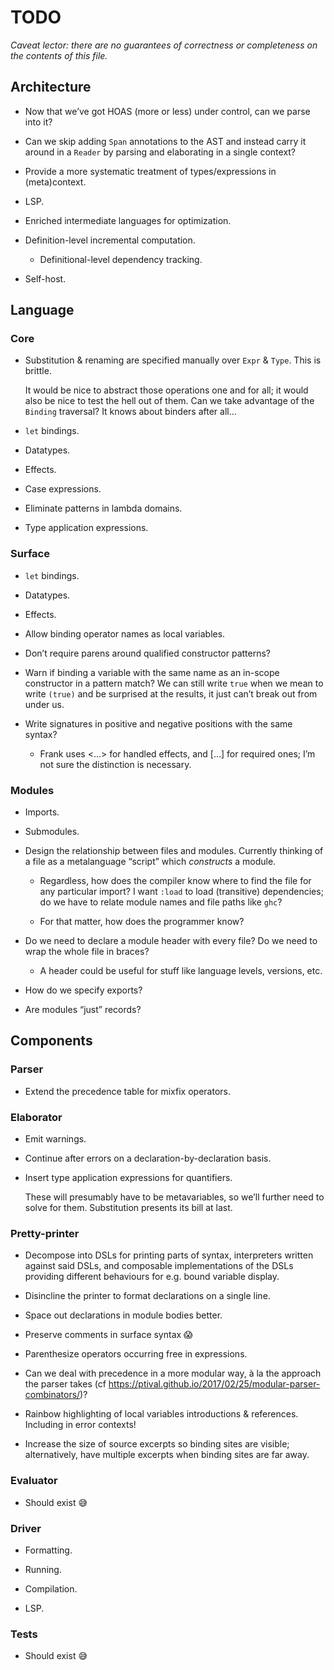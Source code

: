 # TODO

_Caveat lector: there are no guarantees of correctness or completeness on the contents of this file._


## Architecture

- Now that we’ve got HOAS (more or less) under control, can we parse into it?

- Can we skip adding `Span` annotations to the AST and instead carry it around in a `Reader` by parsing and elaborating in a single context?

- Provide a more systematic treatment of types/expressions in (meta)context.

- LSP.

- Enriched intermediate languages for optimization.

- Definition-level incremental computation.
  - Definitional-level dependency tracking.

- Self-host.


## Language

### Core

- Substitution & renaming are specified manually over `Expr` & `Type`. This is brittle.

  It would be nice to abstract those operations one and for all; it would also be nice to test the hell out of them. Can we take advantage of the `Binding` traversal? It knows about binders after all…

- `let` bindings.

- Datatypes.

- Effects.

- Case expressions.

- Eliminate patterns in lambda domains.

- Type application expressions.


### Surface

- `let` bindings.

- Datatypes.

- Effects.

- Allow binding operator names as local variables.

- Don’t require parens around qualified constructor patterns?

- Warn if binding a variable with the same name as an in-scope constructor in a pattern match? We can still write `true` when we mean to write `(true)` and be surprised at the results, it just can’t break out from under us.

- Write signatures in positive and negative positions with the same syntax?
  - Frank uses <…> for handled effects, and […] for required ones; I’m not sure the distinction is necessary.


### Modules

- Imports.

- Submodules.

- Design the relationship between files and modules. Currently thinking of a file as a metalanguage “script” which _constructs_ a module.

  - Regardless, how does the compiler know where to find the file for any particular import? I want `:load` to load (transitive) dependencies; do we have to relate module names and file paths like `ghc`?

  - For that matter, how does the programmer know?

- Do we need to declare a module header with every file? Do we need to wrap the whole file in braces?

  - A header could be useful for stuff like language levels, versions, etc.

- How do we specify exports?

- Are modules “just” records?


## Components

### Parser

- Extend the precedence table for mixfix operators.


### Elaborator

- Emit warnings.

- Continue after errors on a declaration-by-declaration basis.

- Insert type application expressions for quantifiers.

  These will presumably have to be metavariables, so we’ll further need to solve for them. Substitution presents its bill at last.


### Pretty-printer

- Decompose into DSLs for printing parts of syntax, interpreters written against said DSLs, and composable implementations of the DSLs providing different behaviours for e.g. bound variable display.

- Disincline the printer to format declarations on a single line.

- Space out declarations in module bodies better.

- Preserve comments in surface syntax 😱

- Parenthesize operators occurring free in expressions.

- Can we deal with precedence in a more modular way, à la the approach the parser takes (cf https://ptival.github.io/2017/02/25/modular-parser-combinators/)?

- Rainbow highlighting of local variables introductions & references. Including in error contexts!

- Increase the size of source excerpts so binding sites are visible; alternatively, have multiple excerpts when binding sites are far away.


### Evaluator

- Should exist 😅



### Driver

- Formatting.

- Running.

- Compilation.

- LSP.


### Tests

- Should exist 😅
